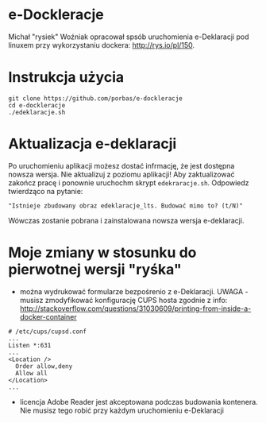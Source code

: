 # e-Dockleracje

Michał "rysiek" Woźniak opracował spsób uruchomienia e-Deklaracji pod linuxem przy wykorzystaniu dockera: http://rys.io/pl/150.

# Instrukcja użycia

```
git clone https://github.com/porbas/e-dockleracje
cd e-dockleracje
./edeklaracje.sh
```

# Aktualizacja e-deklaracji

Po uruchomieniu aplikacji możesz dostać infrmację, że jest dostępna nowsza wersja. Nie aktualizuj z poziomu aplikacji!
Aby zaktualizować zakończ pracę i ponownie uruchochm skrypt `edekraracje.sh`.
Odpowiedz twierdząco na pytanie:

    "Istnieje zbudowany obraz edeklaracje_lts. Budować mimo to? (t/N)"

Wówczas zostanie pobrana i zainstalowana nowsza wersja e-deklaracji.

# Moje zmiany w stosunku do pierwotnej wersji "ryśka"

* można wydrukować formularze bezpośrenio z e-Deklaracji. UWAGA - musisz zmodyfikować konfigurację CUPS hosta zgodnie z info: http://stackoverflow.com/questions/31030609/printing-from-inside-a-docker-container
```
# /etc/cups/cupsd.conf
...
Listen *:631
...
<Location />
  Order allow,deny
  Allow all
</Location>
...
```
* licencja Adobe Reader jest akceptowana podczas budowania kontenera. Nie musisz tego robić przy każdym uruchomieniu e-Deklaracji
